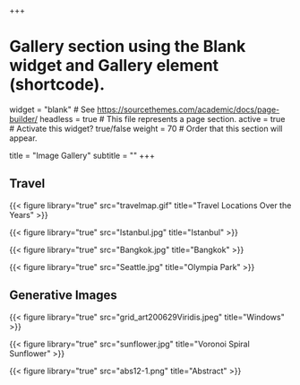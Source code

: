 +++
# Gallery section using the Blank widget and Gallery element (shortcode).
widget = "blank"  # See https://sourcethemes.com/academic/docs/page-builder/
headless = true  # This file represents a page section.
active = true  # Activate this widget? true/false
weight = 70  # Order that this section will appear.

title = "Image Gallery"
subtitle = ""
+++

## Travel

{{< figure library="true" src="travelmap.gif" title="Travel Locations Over the Years" >}}

{{< figure library="true" src="Istanbul.jpg" title="Istanbul" >}}

{{< figure library="true" src="Bangkok.jpg" title="Bangkok" >}}

{{< figure library="true" src="Seattle.jpg" title="Olympia Park" >}}

## Generative Images

{{< figure library="true" src="grid_art200629Viridis.jpeg" title="Windows" >}}

{{< figure library="true" src="sunflower.jpg" title="Voronoi Spiral Sunflower" >}}

{{< figure library="true" src="abs12-1.png" title="Abstract" >}}
